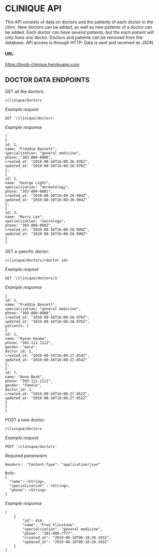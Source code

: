 # CLINIQUE API

This API consists of data on doctors and the patients of each doctor in the clinic. New doctors can be added, as well as new patients of a doctor can be added. *Each doctor can have several patients, but the each patient will only have one doctor.* Doctors and patients can be removed from the database. API access is through HTTP. Data is sent and received as JSON.

#### URL:

https://byob-clinique.herokuapp.com

## DOCTOR DATA ENDPOINTS

GET all the doctors:

```/clinique/doctors```

*Example request*

```GET '/clinique/doctors'```

*Example response*

```
[
{
id: 1,
name: "Freddie Bassett",
specialization: "general medicine",
phone: "303-000-0000",
created_at: "2019-08-16T16:08:26.976Z",
updated_at: "2019-08-16T16:08:26.976Z"
},
{
id: 2,
name: "George Light",
specialization: "dermatology",
phone: "303-000-0001",
created_at: "2019-08-16T16:08:26.984Z",
updated_at: "2019-08-16T16:08:26.984Z"
},
{
id: 3,
name: "Marry Lee",
specialization: "neurology",
phone: "303-000-0002",
created_at: "2019-08-16T16:08:26.990Z",
updated_at: "2019-08-16T16:08:26.990Z"
}
]
```

GET a specific doctor:

```/clinique/doctors/<doctor id>```

*Example request*

```GET '/clinique/doctors/1'```

*Example response*

```
{
id: 1,
name: "Freddie Bassett",
specialization: "general medicine",
phone: "303-000-0000",
created_at: "2019-08-16T16:08:26.976Z",
updated_at: "2019-08-16T16:08:26.976Z",
patients: [
{
id: 1,
name: "Kynan Kouma",
phone: "303-111-1112",
gender: "male",
doctor_id: 1,
created_at: "2019-08-16T16:08:27.054Z",
updated_at: "2019-08-16T16:08:27.054Z"
},
{
id: 7,
name: "Anne Beak",
phone: "303-111-1111",
gender: "female",
doctor_id: 1,
created_at: "2019-08-16T16:08:27.052Z",
updated_at: "2019-08-16T16:08:27.052Z"
}
]
}
```

POST a new doctor:

```/clinique/doctors```

*Example request*

```POST '/clinique/doctors'```

*Required parameters*

```
Headers:  "Content-Type": "application/json"

Body: 
{
  "name": <String>,
  "specialization" : <String>,
  "phone": <String>
}
```

*Example response*

```
[
    {
        "id": 414,
        "name": "Fred Flinstone",
        "specialization": "general medicine",
        "phone": "303-000-7777",
        "created_at": "2019-08-18T06:18:36.193Z",
        "updated_at": "2019-08-18T06:18:36.193Z"
    }
]
```

